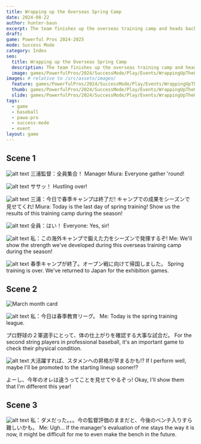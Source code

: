 ```yaml
---
title: Wrapping up the Overseas Spring Camp
date: 2024-08-22
author: hunter-baun
excerpt: The team finishes up the overseas training camp and heads back to Japan for exhibition games
draft: 
game: Powerful Pros 2024-2025
mode: Success Mode
category: Index
seo:
  title: Wrapping up the Overseas Spring Camp
  description: The team finishes up the overseas training camp and heads back to Japan for exhibition games
  image: games/PowerfulPros/2024/SuccessMode/Play/Events/WrappingUpTheOverseasCamp/2.png
images: # relative to /src/assets/images/
  feature: games/PowerfulPros/2024/SuccessMode/Play/Events/WrappingUpTheOverseasCamp/2.png
  thumb: games/PowerfulPros/2024/SuccessMode/Play/Events/WrappingUpTheOverseasCamp/2.png
  slide: games/PowerfulPros/2024/SuccessMode/Play/Events/WrappingUpTheOverseasCamp/2.png
tags:
  - game
  - baseball
  - pawa-pro
  - success-mode
  - event
layout: game
---
```


## Scene 1

![alt text](/assets/images/games/PowerfulPros/2024/SuccessMode/Play/Events/WrappingUpTheOverseasCamp/1.png)
三浦監督：全員集合！
Manager Miura: Everyone gather 'round!

![alt text](/assets/images/games/PowerfulPros/2024/SuccessMode/Play/Events/WrappingUpTheOverseasCamp/2.png)
ササッ！
Hustling over!

![alt text](/assets/images/games/PowerfulPros/2024/SuccessMode/Play/Events/WrappingUpTheOverseasCamp/3.png)
三浦：今日で春季キャンプは終了だ!
キャンプでの成果をシーズンで見せてくれ!
Miura: Today is the last day of spring training!
Show us the results of this training camp during the season!

![alt text](/assets/images/games/PowerfulPros/2024/SuccessMode/Play/Events/WrappingUpTheOverseasCamp/4.png)
全員：はい！
Everyone: Yes, sir!

![alt text](/assets/images/games/PowerfulPros/2024/SuccessMode/Play/Events/WrappingUpTheOverseasCamp/5.png)
私：この海外キャンプで鍛えた力をシーズンで発揮するぞ!
Me: We'll show the strength we've developed during this overseas training camp during the season!

![alt text](/assets/images/games/PowerfulPros/2024/SuccessMode/Play/Events/WrappingUpTheOverseasCamp/6.png)
春季キャンプが終了。オープン戦に向けて帰国しました。
Spring training is over. We've returned to Japan for the exhibition games.

## Scene 2
![March month card](/assets/images/games/PowerfulPros/2024/SuccessMode/march-month-card.png)

![alt text](/assets/images/games/PowerfulPros/2024/SuccessMode/Play/Events/WrappingUpTheOverseasCamp/7.png)
私：今日は春季教育リーグ。
Me: Today is the spring training league.

プロ野球の２軍選手にとって、体の仕上がりを確認する大事な試合だ。
For the second string players in professional baseball, it's an important game to check their physical condition.

![alt text](/assets/images/games/PowerfulPros/2024/SuccessMode/Play/Events/WrappingUpTheOverseasCamp/8.png)
大活躍すれば、スタメンへの昇格が早まるかも!?
If I perform well, maybe I'll be promoted to the starting lineup sooner!?

よーし、今年のオレは違うってことを見せてやるぞっ!
Okay, I'll show them that I'm different this year!

## Scene 3

![alt text](/assets/images/games/PowerfulPros/2024/SuccessMode/Play/Events/WrappingUpTheOverseasCamp/9.png)
私：ダメだった。。。今の監督評価のままだと、今後のべンチ入りすら難しいかも。
Me: Ugh... If the manager's evaluation of me stays the way it is now, it might be difficult for me to even make the bench in the future.